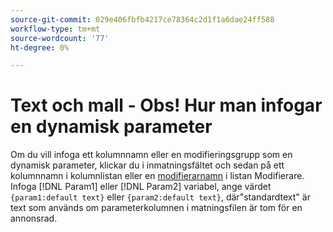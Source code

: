 ```yaml
---
source-git-commit: 029e406fbfb4217ce78364c2d1f1a6dae24ff588
workflow-type: tm+mt
source-wordcount: '77'
ht-degree: 0%

---
```

# Text och mall - Obs! Hur man infogar en dynamisk parameter

<!-- moved to snippet because used multiple times in one file, which ExL doesn't support -->

Om du vill infoga ett kolumnnamn eller en modifieringsgrupp som en dynamisk parameter, klickar du i inmatningsfältet och sedan på ett kolumnnamn i kolumnlistan eller en [modifierarnamn](/help/search-social-commerce/campaign-management/inventory-feeds/modifiers-manage.md) i listan Modifierare. Infoga [!DNL Param1] eller [!DNL Param2] variabel, ange värdet `{param1:default text}` eller `{param2:default text}`, där&quot;standardtext&quot; är text som används om parameterkolumnen i matningsfilen är tom för en annonsrad.
